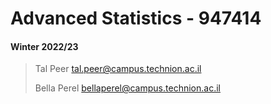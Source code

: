 # Advanced Statistics - 947414
#### Winter 2022/23
>
> Tal Peer tal.peer@campus.technion.ac.il
> 
> Bella Perel bellaperel@campus.technion.ac.il
